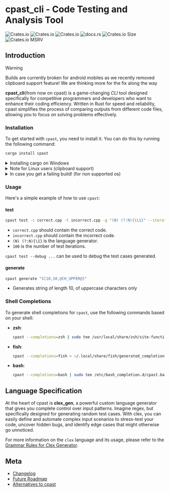 # cpast_cli - Code Testing and Analysis Tool

![Crates.io](https://img.shields.io/crates/v/cpast?style=for-the-badge&logo=rust&logoColor=D9E0EE&labelColor=292324)
![Crates.io](https://img.shields.io/crates/d/cpast?style=for-the-badge&logo=rust&logoColor=D9E0EE&labelColor=292324)
![Crates.io](https://img.shields.io/crates/l/cpast?style=for-the-badge&logo=rust&logoColor=D9E0EE&labelColor=292324)
![docs.rs](https://img.shields.io/docsrs/cpast?style=for-the-badge&logo=rust&logoColor=D9E0EE&labelColor=292324)
![Crates.io Size](https://img.shields.io/crates/size/cpast?style=for-the-badge&logo=rust&logoColor=D9E0EE&labelColor=292324)
![Crates.io MSRV](https://img.shields.io/crates/msrv/cpast?style=for-the-badge&logo=rust&logoColor=D9E0EE&labelColor=292324)

## Introduction

> [!WARNING]
> Builds are currently broken for android mobiles as we recently removed clipboard support feature! We are thinking more for the fix along the way

**cpast_cli**(from now on cpast) is a game-changing _CLI_ tool designed specifically for competitive programmers and developers who want to enhance their coding efficiency. Written in Rust for speed and reliability, cpast simplifies the process of comparing outputs from different code files, allowing you to focus on solving problems effectively.

### Installation

To get started with `cpast`, you need to install it. You can do this by running the following command:

```bash
cargo install cpast
```

<details>
<summary>Installing cargo on Windows</summary>
<br>
On windows, to install cargo, run these commands in terminal (for faster and lighter setup)

```bash
winget install rustup
rustup toolchain install stable-x86_64-pc-windows-gnu
rustup default stable-x86_64-pc-windows-gnu
```

</details>

<details>
<summary>Note for Linux users (clipboard support)</summary>
<br>
On Linux, you'll need to have xorg-dev and libxcb-composite0-dev to compile. On Debian and Ubuntu you can install them with

```bash
sudo apt install xorg-dev libxcb-composite0-dev
```

Required for clipboard support!

Chances are that clipboard support might be broken for some WMs like bspwm, but other features will work just fine!

</details>

<details>
<summary>In case you get a failing build! (for non supported os)</summary>
<br>
cpast is pretty minimalistic by default, but to support basic CLI features like clipboard copying etc, we need to depend on system dependencies, whose support may/may not be provided for unsupported OSes!

We have first class support for macOS, Linux (GNOME, KDE, Hyprland) and Windows

```bash
cargo install cpast 
```

</details>

### Usage

Here's a simple example of how to use `cpast`:

#### test

```bash
cpast test -c correct.cpp -t incorrect.cpp -g "(N) (?:N){\\1}" --iterations 100
```

* `correct.cpp` should contain the correct code.
* `incorrect.cpp` should contain the incorrect code.
* `(N) (?:N){\1}` is the language generator.
* `100` is the number of test iterations.

`cpast test --debug ...` can be used to debug the test cases generated.

#### generate

```bash
cpast generate "S[10,10,@CH_UPPER@]"
```

* Generates string of length 10, of uppercase characters only

### Shell Completions

To generate shell completions for `cpast`, use the following commands based on your shell:

* **zsh**:

  ```bash
  cpast --completions=zsh | sudo tee /usr/local/share/zsh/site-functions/_cpast
  ```

* **fish**:

  ```bash
  cpast --completions=fish > ~/.local/share/fish/generated_completions/cpast.fish
  ```

* **bash**:

  ```bash
  cpast --completions=bash | sudo tee /etc/bash_completion.d/cpast.bash
  ```

## Language Specification

At the heart of cpast is **clex_gen**, a powerful custom language generator that gives you complete control over input patterns. Imagine regex, but specifically designed for generating random test cases. With clex, you can easily define and automate complex input scenarios to stress-test your code, uncover hidden bugs, and identify edge cases that might otherwise go unnoticed.

For more information on the `clex` language and its usage, please refer to the [Grammar Rules for Clex Generator](../clex_gen/docs/CLEX_LANG_SPECS.md).

## Meta

* [Changelog](./CHANGELOG.md)
* [Future Roadmap](./docs/ROADMAP.md)
* [Alternatives to cpast](./docs/ALTERNATIVES.md)
